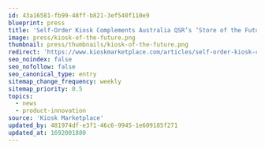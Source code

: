 ```yaml
---
id: 43a16581-fb99-48ff-b821-3ef540f110e9
blueprint: press
title: 'Self-Order Kiosk Complements Australia QSR’s ‘Store of the Future’'
image: press/kiosk-of-the-future.png
thumbnail: press/thumbnails/kiosk-of-the-future.png
redirect: 'https://www.kioskmarketplace.com/articles/self-order-kiosk-complements-australia-qsrs-store-of-the-future/'
seo_noindex: false
seo_nofollow: false
seo_canonical_type: entry
sitemap_change_frequency: weekly
sitemap_priority: 0.5
topics:
  - news
  - product-innovation
source: 'Kiosk Marketplace'
updated_by: 481974df-e3f1-46c6-9945-1e609185f271
updated_at: 1692001880
---
```

